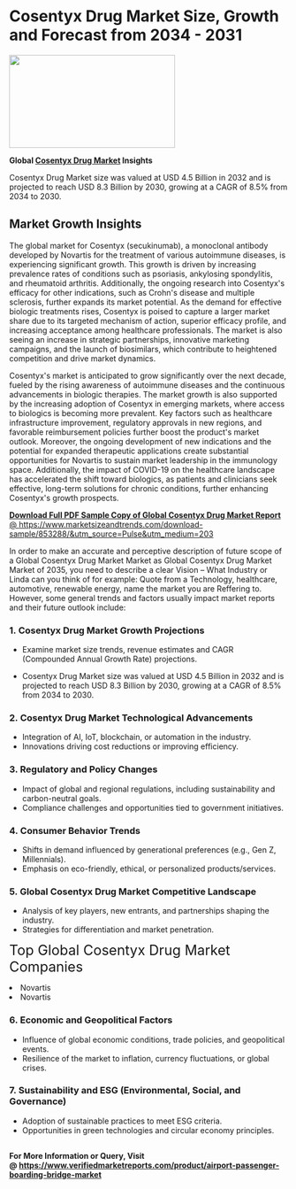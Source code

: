 <H1>Cosentyx Drug Market Size, Growth and Forecast from 2034 - 2031</H1><img class="aligncenter size-medium wp-image-584254" src="https://thirdeyenews.in/wp-content/uploads/2034/09/Global-Market-Research-300x168.jpeg" alt="" width="300" height="168" /><p><strong>Global&nbsp;<a href="https://www.marketsizeandtrends.com/download-sample/853288/&amp;utm_source=Pulse&amp;utm_medium=203">Cosentyx Drug Market</a> Insights</strong></p><p>Cosentyx Drug Market size was valued at USD 4.5 Billion in 2032 and is projected to reach USD 8.3 Billion by 2030, growing at a CAGR of 8.5% from 2034 to 2030.</p><p><h2>Market Growth Insights</h2> <p>The global market for Cosentyx (secukinumab), a monoclonal antibody developed by Novartis for the treatment of various autoimmune diseases, is experiencing significant growth. This growth is driven by increasing prevalence rates of conditions such as psoriasis, ankylosing spondylitis, and rheumatoid arthritis. Additionally, the ongoing research into Cosentyx's efficacy for other indications, such as Crohn's disease and multiple sclerosis, further expands its market potential. As the demand for effective biologic treatments rises, Cosentyx is poised to capture a larger market share due to its targeted mechanism of action, superior efficacy profile, and increasing acceptance among healthcare professionals. The market is also seeing an increase in strategic partnerships, innovative marketing campaigns, and the launch of biosimilars, which contribute to heightened competition and drive market dynamics.</p> <p><a href="#"></a></p> <p>Cosentyx's market is anticipated to grow significantly over the next decade, fueled by the rising awareness of autoimmune diseases and the continuous advancements in biologic therapies. The market growth is also supported by the increasing adoption of Cosentyx in emerging markets, where access to biologics is becoming more prevalent. Key factors such as healthcare infrastructure improvement, regulatory approvals in new regions, and favorable reimbursement policies further boost the product's market outlook. Moreover, the ongoing development of new indications and the potential for expanded therapeutic applications create substantial opportunities for Novartis to sustain market leadership in the immunology space. Additionally, the impact of COVID-19 on the healthcare landscape has accelerated the shift toward biologics, as patients and clinicians seek effective, long-term solutions for chronic conditions, further enhancing Cosentyx's growth prospects.</p> <p><a href="#"></p><p><span class=""><strong>Download Full PDF Sample Copy of Global Cosentyx Drug Market Report</strong> @ <a href="https://www.marketsizeandtrends.com/download-sample/853288/&amp;utm_source=Pulse&amp;utm_medium=203" target="_blank">https://www.marketsizeandtrends.com/download-sample/853288/&amp;utm_source=Pulse&amp;utm_medium=203</a></span></p><p>In order to make an accurate and perceptive description of future scope of a Global&nbsp;Cosentyx Drug Market Market as Global&nbsp;Cosentyx Drug Market Market of 2035, you need to describe a clear Vision &ndash; What Industry or Linda can you think of for example: Quote from a Technology, healthcare, automotive, renewable energy, name the market you are Reffering to. However, some general trends and factors usually impact market reports and their future outlook include:</p><h3>1.&nbsp;<strong>Cosentyx Drug Market Growth Projections</strong></h3><ul><li>Examine market size trends, revenue estimates and CAGR (Compounded Annual Growth Rate) projections.</li><li><p>Cosentyx Drug Market size was valued at USD 4.5 Billion in 2032 and is projected to reach USD 8.3 Billion by 2030, growing at a CAGR of 8.5% from 2034 to 2030.</p></li></ul><h3>2.&nbsp;<strong>Cosentyx Drug Market Technological Advancements</strong></h3><ul><li>Integration of AI, IoT, blockchain, or automation in the industry.</li><li>Innovations driving cost reductions or improving efficiency.</li></ul><h3>3.&nbsp;<strong>Regulatory and Policy Changes</strong></h3><ul><li>Impact of global and regional regulations, including sustainability and carbon-neutral goals.</li><li>Compliance challenges and opportunities tied to government initiatives.</li></ul><h3>4.&nbsp;<strong>Consumer Behavior Trends</strong></h3><ul><li>Shifts in demand influenced by generational preferences (e.g., Gen Z, Millennials).</li><li>Emphasis on eco-friendly, ethical, or personalized products/services.</li></ul><h3>5.&nbsp;<strong>Global Cosentyx Drug Market Competitive Landscape</strong></h3><ul><li>Analysis of key players, new entrants, and partnerships shaping the industry.</li><li>Strategies for differentiation and market penetration.</li></ul><p data-pm-slice="1 1 []"><span style="color: inherit; font-family: inherit; font-size: 25px;">Top Global Cosentyx Drug Market Companies</span></p><div class="" data-test-id=""><p><li>Novartis</li><li> Novartis</li></p></div><h3>6.&nbsp;<strong>Economic and Geopolitical Factors</strong></h3><ul><li>Influence of global economic conditions, trade policies, and geopolitical events.</li><li>Resilience of the market to inflation, currency fluctuations, or global crises.</li></ul><h3>7.&nbsp;<strong>Sustainability and ESG (Environmental, Social, and Governance)</strong></h3><ul><li>Adoption of sustainable practices to meet ESG criteria.</li><li>Opportunities in green technologies and circular economy principles.</li></ul><h2><strong style="font-size: 14px;">For More Information or Query, Visit @&nbsp;</strong><a style="background-color: #ffffff; font-size: 14px;" href="https://www.marketsizeandtrends.com/report/cosentyx-drug-market/" target="_blank">https://www.verifiedmarketreports.com/product/airport-passenger-boarding-bridge-market</a></h2>
